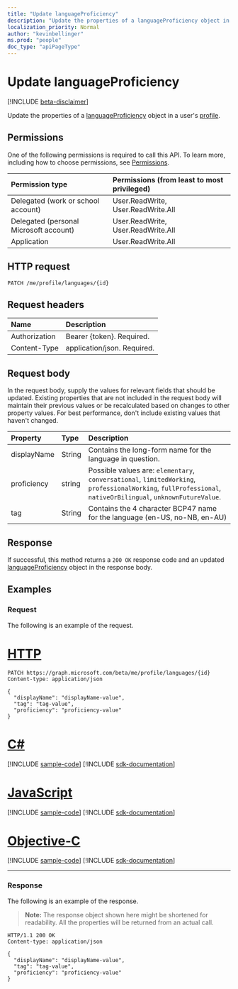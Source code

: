 ```yaml
---
title: "Update languageProficiency"
description: "Update the properties of a languageProficiency object in a user's profile."
localization_priority: Normal
author: "kevinbellinger"
ms.prod: "people"
doc_type: "apiPageType"
---
```


# Update languageProficiency

[!INCLUDE [beta-disclaimer](../../includes/beta-disclaimer.md)]

Update the properties of a [languageProficiency](../resources/languageproficiency.md) object in a user's [profile](../resources/profile.md).

## Permissions

One of the following permissions is required to call this API. To learn more, including how to choose permissions, see [Permissions](/graph/permissions-reference).

| Permission type                        | Permissions (from least to most privileged) |
|:---------------------------------------|:--------------------------------------------|
| Delegated (work or school account)     | User.ReadWrite, User.ReadWrite.All          |
| Delegated (personal Microsoft account) | User.ReadWrite, User.ReadWrite.All          |
| Application                            | User.ReadWrite.All                          |

## HTTP request

<!-- { "blockType": "ignored" } -->

```http
PATCH /me/profile/languages/{id}
```

## Request headers

| Name           |Description                  |
|:---------------|:----------------------------|
| Authorization  | Bearer {token}. Required.   |
| Content-Type   | application/json. Required. |

## Request body

In the request body, supply the values for relevant fields that should be updated. Existing properties that are not included in the request body will maintain their previous values or be recalculated based on changes to other property values. For best performance, don't include existing values that haven't changed.

| Property     | Type        | Description                                                                                                                                                 |
|:-------------|:------------|:------------------------------------------------------------------------------------------------------------------------------------------------------------|
|displayName   |String       | Contains the long-form name for the language in question.                                                                                                   |
|proficiency   |string       | Possible values are: `elementary`, `conversational`, `limitedWorking`, `professionalWorking`, `fullProfessional`, `nativeOrBilingual`, `unknownFutureValue`.|
|tag           |String       | Contains the 4 character BCP47 name for the language (en-US, no-NB, en-AU)                                                                                  |

## Response

If successful, this method returns a `200 OK` response code and an updated [languageProficiency](../resources/languageproficiency.md) object in the response body.

## Examples

### Request

The following is an example of the request.

# [HTTP](#tab/http)
<!-- {
  "blockType": "request",
  "name": "update_languageproficiency"
}-->

```http
PATCH https://graph.microsoft.com/beta/me/profile/languages/{id}
Content-type: application/json

{
  "displayName": "displayName-value",
  "tag": "tag-value",
  "proficiency": "proficiency-value"
}
```
# [C#](#tab/csharp)
[!INCLUDE [sample-code](../includes/snippets/csharp/update-languageproficiency-csharp-snippets.md)]
[!INCLUDE [sdk-documentation](../includes/snippets/snippets-sdk-documentation-link.md)]

# [JavaScript](#tab/javascript)
[!INCLUDE [sample-code](../includes/snippets/javascript/update-languageproficiency-javascript-snippets.md)]
[!INCLUDE [sdk-documentation](../includes/snippets/snippets-sdk-documentation-link.md)]

# [Objective-C](#tab/objc)
[!INCLUDE [sample-code](../includes/snippets/objc/update-languageproficiency-objc-snippets.md)]
[!INCLUDE [sdk-documentation](../includes/snippets/snippets-sdk-documentation-link.md)]

---


### Response

The following is an example of the response.

> **Note:** The response object shown here might be shortened for readability. All the properties will be returned from an actual call.

<!-- {
  "blockType": "response",
  "truncated": true,
  "@odata.type": "microsoft.graph.languageProficiency"
} -->

```http
HTTP/1.1 200 OK
Content-type: application/json

{
  "displayName": "displayName-value",
  "tag": "tag-value",
  "proficiency": "proficiency-value"
}
```

<!-- uuid: 16cd6b66-4b1a-43a1-adaf-3a886856ed98
2019-02-04 14:57:30 UTC -->
<!-- {
  "type": "#page.annotation",
  "description": "Update languageproficiency",
  "keywords": "",
  "section": "documentation",
  "tocPath": ""
}-->

